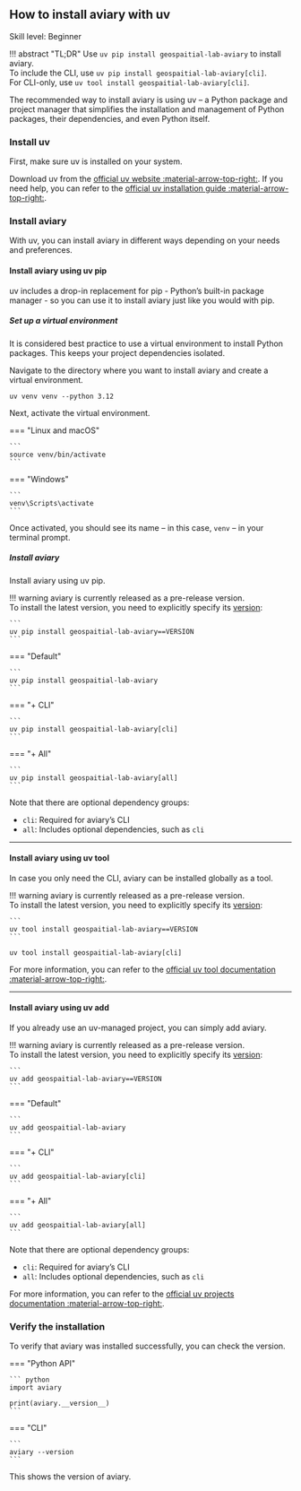 ## How to install aviary with uv

<span class="aviary-skill-level">Skill level: Beginner</span>

!!! abstract "TL;DR"
    Use `uv pip install geospaitial-lab-aviary` to install aviary.<br>
    To include the CLI, use `uv pip install geospaitial-lab-aviary[cli]`.<br>
    For CLI-only, use `uv tool install geospaitial-lab-aviary[cli]`.

The recommended way to install aviary is using uv – a Python package and project manager
that simplifies the installation and management of Python packages, their dependencies, and even Python itself.

### Install uv

First, make sure uv is installed on your system.

Download uv from the
[official uv website :material-arrow-top-right:][official uv website].
If you need help, you can refer to the
[official uv installation guide :material-arrow-top-right:][official uv installation guide].

  [official uv website]: https://docs.astral.sh/uv
  [official uv installation guide]: https://docs.astral.sh/uv/getting-started/installation

### Install aviary

With uv, you can install aviary in different ways depending on your needs and preferences.

#### Install aviary using uv pip

uv includes a drop-in replacement for pip - Python’s built-in package manager -
so you can use it to install aviary just like you would with pip.

##### Set up a virtual environment

It is considered best practice to use a virtual environment to install Python packages.
This keeps your project dependencies isolated.

Navigate to the directory where you want to install aviary and create a virtual environment.

```
uv venv venv --python 3.12
```

Next, activate the virtual environment.

=== "Linux and macOS"

    ```
    source venv/bin/activate
    ```

=== "Windows"

    ```
    venv\Scripts\activate
    ```

Once activated, you should see its name – in this case, `venv` – in your terminal prompt.

##### Install aviary

Install aviary using uv pip.

!!! warning
    aviary is currently released as a pre-release version.<br>
    To install the latest version, you need to explicitly specify its [version]:

    ```
    uv pip install geospaitial-lab-aviary==VERSION
    ```

  [version]: https://github.com/geospaitial-lab/aviary/releases

=== "Default"

    ```
    uv pip install geospaitial-lab-aviary
    ```

=== "+ CLI"

    ```
    uv pip install geospaitial-lab-aviary[cli]
    ```

=== "+ All"

    ```
    uv pip install geospaitial-lab-aviary[all]
    ```

Note that there are optional dependency groups:

- `cli`: Required for aviary’s CLI
- `all`: Includes optional dependencies, such as `cli`

---

#### Install aviary using uv tool

In case you only need the CLI, aviary can be installed globally as a tool.

!!! warning
    aviary is currently released as a pre-release version.<br>
    To install the latest version, you need to explicitly specify its [version]:

    ```
    uv tool install geospaitial-lab-aviary==VERSION
    ```

  [version]: https://github.com/geospaitial-lab/aviary/releases

```
uv tool install geospaitial-lab-aviary[cli]
```

For more information, you can refer to the
[official uv tool documentation :material-arrow-top-right:][official uv tool documentation].

  [official uv tool documentation]: https://docs.astral.sh/uv/guides/tools

---

#### Install aviary using uv add

If you already use an uv-managed project, you can simply add aviary.

!!! warning
    aviary is currently released as a pre-release version.<br>
    To install the latest version, you need to explicitly specify its [version]:

    ```
    uv add geospaitial-lab-aviary==VERSION
    ```

  [version]: https://github.com/geospaitial-lab/aviary/releases

=== "Default"

    ```
    uv add geospaitial-lab-aviary
    ```

=== "+ CLI"

    ```
    uv add geospaitial-lab-aviary[cli]
    ```

=== "+ All"

    ```
    uv add geospaitial-lab-aviary[all]
    ```

Note that there are optional dependency groups:

- `cli`: Required for aviary’s CLI
- `all`: Includes optional dependencies, such as `cli`

For more information, you can refer to the
[official uv projects documentation :material-arrow-top-right:][official uv projects documentation].

  [official uv projects documentation]: https://docs.astral.sh/uv/guides/projects/

### Verify the installation

To verify that aviary was installed successfully, you can check the version.

=== "Python API"

    ``` python
    import aviary

    print(aviary.__version__)
    ```

=== "CLI"

    ```
    aviary --version
    ```

This shows the version of aviary.
